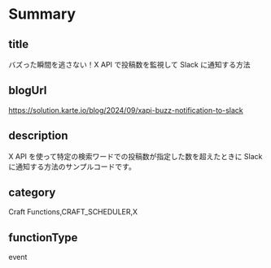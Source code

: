 # Summary

## title

バズった瞬間を逃さない！X API で投稿数を監視して Slack に通知する方法

## blogUrl

https://solution.karte.io/blog/2024/09/xapi-buzz-notification-to-slack

## description

X API を使って特定の検索ワードでの投稿数が指定した数を超えたときに Slack に通知する方法のサンプルコードです。

## category

Craft Functions,CRAFT_SCHEDULER,X

## functionType

event
